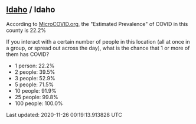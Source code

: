 
## [Idaho](/united-states/idaho) / Idaho

According to [MicroCOVID.org](http://microcovid.org),
the "Estimated Prevalence" of COVID in this county is 22.2%

If you interact with a certain number of people in this location
(all at once in a group, or spread out across the day), what is the chance that
1 or more of them has COVID?

- 1 person: 22.2%
- 2 people: 39.5%
- 3 people: 52.9%
- 5 people: 71.5%
- 10 people: 91.9%
- 25 people: 99.8%
- 100 people: 100.0%

Last updated: 2020-11-26 00:19:13.913828 UTC
